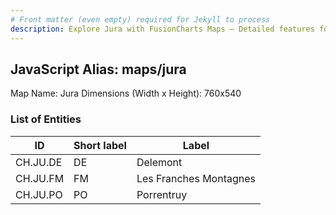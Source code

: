 ```yaml
---
# Front matter (even empty) required for Jekyll to process
description: Explore Jura with FusionCharts Maps – Detailed features for seamless integration. Try now & enhance your data visualization today! 
---
```


## JavaScript Alias: maps/jura

Map Name: Jura
Dimensions (Width x Height): 760x540





### List of Entities

ID | Short label | Label
---|---|---|
CH.JU.DE|DE|Delemont
CH.JU.FM|FM|Les Franches Montagnes
CH.JU.PO|PO|Porrentruy

